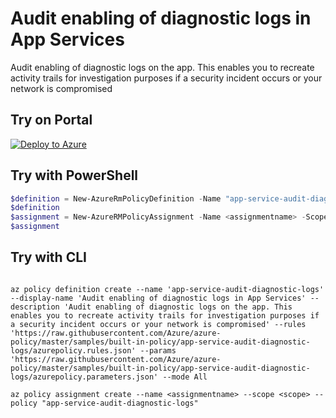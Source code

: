 # Audit enabling of diagnostic logs in App Services

Audit enabling of diagnostic logs on the app. This enables you to recreate activity trails for investigation purposes if a security incident occurs or your network is compromised

## Try on Portal

[![Deploy to Azure](http://azuredeploy.net/deploybutton.png)](https://portal.azure.com/?feature.customportal=false&microsoft_azure_policy=true&microsoft_azure_policy_policyinsights=true&feature.microsoft_azure_security_policy=true&microsoft_azure_marketplace_policy=true#blade/Microsoft_Azure_Policy/CreatePolicyDefinitionBlade/uri/https%3A%2F%2Fraw.githubusercontent.com%2FAzure%2Fazure-policy%2Fmaster%2Fsamples%2Fbuilt-in-policy%2Fapp-service-audit-diagnostic-logs%2Fazurepolicy.json)

## Try with PowerShell

````powershell
$definition = New-AzureRmPolicyDefinition -Name "app-service-audit-diagnostic-logs" -DisplayName "Audit enabling of diagnostic logs in App Services" -description "Audit enabling of diagnostic logs on the app. This enables you to recreate activity trails for investigation purposes if a security incident occurs or your network is compromised" -Policy 'https://raw.githubusercontent.com/Azure/azure-policy/master/samples/built-in-policy/app-service-audit-diagnostic-logs/azurepolicy.parameters.json' -Mode All
$definition
$assignment = New-AzureRMPolicyAssignment -Name <assignmentname> -Scope <scope> -effect <effect> -PolicyDefinition $definition
$assignment 
````

## Try with CLI

````cli

az policy definition create --name 'app-service-audit-diagnostic-logs' --display-name 'Audit enabling of diagnostic logs in App Services' --description 'Audit enabling of diagnostic logs on the app. This enables you to recreate activity trails for investigation purposes if a security incident occurs or your network is compromised' --rules 'https://raw.githubusercontent.com/Azure/azure-policy/master/samples/built-in-policy/app-service-audit-diagnostic-logs/azurepolicy.rules.json' --params 'https://raw.githubusercontent.com/Azure/azure-policy/master/samples/built-in-policy/app-service-audit-diagnostic-logs/azurepolicy.parameters.json' --mode All

az policy assignment create --name <assignmentname> --scope <scope> --policy "app-service-audit-diagnostic-logs" 

````
